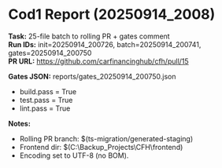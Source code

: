 ﻿# Cod1 Report (20250914_2008)

**Task:** 25-file batch to rolling PR + gates comment  
**Run IDs:** init=20250914_200726, batch=20250914_200741, gates=20250914_200750  
**PR URL:** https://github.com/carfinancinghub/cfh/pull/15

**Gates JSON:** reports/gates_20250914_200750.json  
- build.pass = True
- test.pass  = True
- lint.pass  = True

**Notes:**  
- Rolling PR branch: $(ts-migration/generated-staging)  
- Frontend dir: $(C:\Backup_Projects\CFH\frontend)  
- Encoding set to UTF-8 (no BOM).

